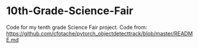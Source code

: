 # 10th-Grade-Science-Fair
Code for my tenth grade Science Fair project.
Code from: https://github.com/cfotache/pytorch_objectdetecttrack/blob/master/README.md

